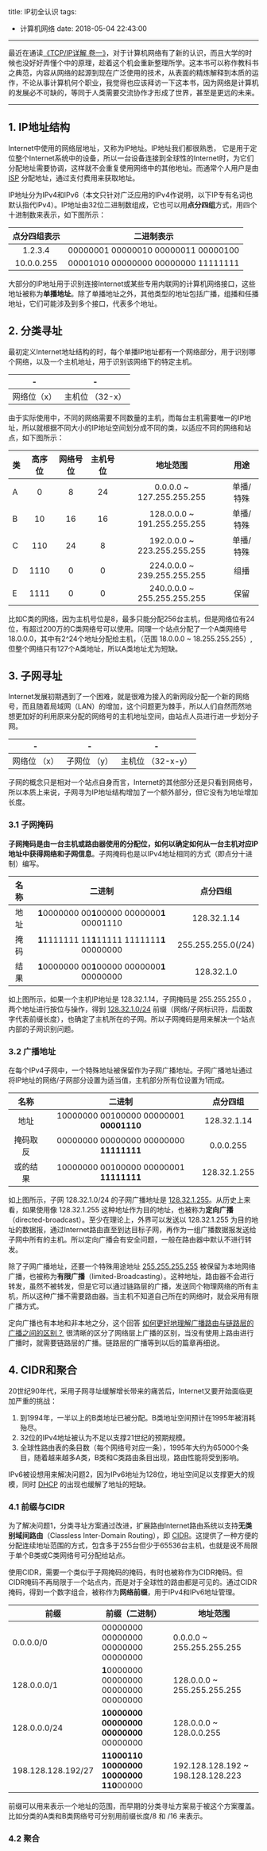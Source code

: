 title: IP初全认识
tags:
  - 计算机网络
date: 2018-05-04 22:43:00
---
最近在通读[《TCP/IP详解 卷一》](https://book.douban.com/subject/1088054/)，对于计算机网络有了新的认识，而且大学的时候也没好好弄懂个中的原理，趁着这个机会重新整理所学。这本书可以称作教科书之典范，内容从网络的起源到现在广泛使用的技术，从表面的精炼解释到本质的运作，不论从事计算机何个职业，我觉得也应该拜访一下这本书，因为网络是计算机的发展必不可缺的，等同于人类需要交流协作才形成了世界，甚至是更远的未来。

<hr/>
<!--more-->

## 1. IP地址结构
Internet中使用的网络层地址，又称为IP地址。IP地址我们都很熟悉， 它是用于定位整个Internet系统中的设备，所以一台设备连接到全球性的Internet时，为它们分配地址需要协调，这样就不会重复使用网络中的其他地址。而通常个人用户是由 [ISP](https://baike.baidu.com/item/ISP/10152#viewPageContent) 分配地址，通过支付费用来获取地址。

IP地址分为IPv4和IPv6（本文只针对广泛应用的IPv4作说明，以下IP专有名词也默认指代IPv4）。IP地址由32位二进制数组成，它也可以用**点分四组**方式，用四个十进制数来表示，如下图所示：

|  点分四组表示 |  二进制表示 |
|:------------:|:------------:|
| 1.2.3.4  | 00000001 00000010 00000011 00000100 |
| 10.0.0.255  | 00001010 00000000 00000000 11111111  |

大部分的IP地址用于识别连接Internet或某些专用内联网的计算机网络接口，这些地址被称为**单播地址**。除了单播地址之外，其他类型的地址包括广播，组播和任播地址，它们可能涉及到多个接口，代表多个地址。
<br/>

## 2. 分类寻址
最初定义Internet地址结构的时，每个单播IP地址都有一个网络部分，用于识别哪个网络，以及一个主机地址，用于识别该网络下的特定主机。

| - | - |
|:------------:|:------------:|
|  网络位（x） | 主机位 （32-x）  |



由于实际使用中，不同的网络需要不同数量的主机，而每台主机需要唯一的IP地址，所以就根据不同大小的IP地址空间划分成不同的类，以适应不同的网络和站点，如下图所示：

|类 | 高序位  | 网络号位  | 主机号位  | 地址范围  | 用途  |
| ------------ |:------------:|:------------:|:------------:|:------------:|:------------:|
| A  | 0  | 8  | 24  | 0.0.0.0 ~ 127.255.255.255  | 单播/特殊  |
| B | 10  | 16  | 16  | 128.0.0.0 ~ 191.255.255.255  | 单播/特殊  |
|  C |  110 | 24  | 8  |  192.0.0.0 ~ 223.255.255.255 |  单播/特殊 |
|  D |  1110 | 0  | 0  | 224.0.0.0 ~ 239.255.255.255  | 组播  |
| E  | 1111  | 0  | 0  | 240.0.0.0 ~ 255.255.255.255  |  保留 |

比如C类的网络，因为主机号位是8，最多只能分配256台主机，但是网络位有24位，有超过200万的C类网络号可以使用。同理一个站点分配了一个A类网络号 18.0.0.0，其中有2^24个地址分配给主机，（范围 18.0.0.0 ~ 18.255.255.255）,但整个网络只有127个A类地址，所以A类地址尤为短缺。
<br/>

## 3. 子网寻址
Internet发展初期遇到了一个困难，就是很难为接入的新网段分配一个新的网络号，而且随着局域网（LAN）的增加，这个问题更为棘手，所以人们自然而然地想更加好的利用原来分配的网络号的主机地址空间，由站点人员进行进一步划分子网。

| - | - |-|
|:------------:|:------------:|:---------------:|
| 网络位 （x） | 子网位 （y） | 主机位 （32-x-y） |


子网的概念只是相对一个站点自身而言，Internet的其他部分还是只看到网络号，所以本质上来说，子网寻为IP地址结构增加了一个额外部分，但它没有为地址增加长度。
<br/>
 
### 3.1 子网掩码
**子网掩码是由一台主机或路由器使用的分配位，如何以确定如何从一台主机对应IP地址中获得网络和子网信息**。子网掩码也是以IPv4地址相同的方式（即点分十进制）编写。

| 名称 | 二进制 | 点分四组 |
|:------------:|:------------:|:------------:|
| 地址 | **1**0000000 00**1**00000 0000000**1** 00001110 | 128.32.1.14 |
| 掩码 | **1**1111111 11**1**11111 1111111**1** 00000000 | 255.255.255.0(/24) |
| 结果 | **1**0000000 00**1**00000 0000000**1** 00000000 | 128.32.1.0 |

如上图所示，如果一个主机IP地址是 128.32.1.14，子网掩码是 255.255.255.0 ，两个地址进行按位与操作，得到 <u>128.32.1.0/24</u> 前缀（网络/子网标识符，后面数字代表前缀长度），也确定了主机所在的子网。所以子网掩码是用来解决一个站点内部的子网识别问题。
<br/>

### 3.2 广播地址
在每个IPv4子网中，一个特殊地址被保留作为子网广播地址。子网广播地址通过将IP地址的网络/子网部分设置为适当值，主机部分所有位设置为1而成。

| 名称 | 二进制 | 点分四组 |
|:------------:|:------------:|:------------:|
| 地址 | 10000000 00100000 00000001 **00001110** | 128.32.1.14 |
| 掩码取反 | 00000000 00000000  00000000 **11111111** | 0.0.0.255 |
| 或的结果 | 10000000 00100000 00000001 **11111111** | 128.32.1.255 |

如上图所示，子网 128.32.1.0/24 的子网广播地址是 <u>128.32.1.255</u>。从历史上来看，如果使用像 128.32.1.255 这种地址作为目的地址，也被称为**定向广播**（directed-broadcast）。至少在理论上，外界可以发送以 128.32.1.255 为目的地址的数据报，通过Internet路由直至到达目标子网，再作为一组广播数据报发送给子网中所有的主机。所以定向广播会有安全问题，一般在路由器中默认不进行转发。


除了子网广播地址，还要一个特殊用途地址 <u>255.255.255.255</u> 被保留为本地网络广播，也被称为**有限广播**（limited-Broadcasting）。这种地址，路由器不会进行转发，虽然不被转发，但是它可以通过链路层的广播，发送同个物理网络的所有主机，所以这种广播不需要路由器。当主机不知道自己所在的网络时，就会采用有限广播方式。

定向广播也有本地和非本地之分，这个回答 [如何更好地理解广播路由与链路层的广播之间的区别？](https://www.zhihu.com/question/20643350?sort=created) 很清晰的区分了网络层上广播的区别，当没有使用上路由进行广播时，就需要链路层的广播。链路层的广播等到以后的篇章再细说。
<br/>

## 4. CIDR和聚合
20世纪90年代，采用子网寻址缓解增长带来的痛苦后，Internet又要开始面临更加严重的挑战：
1. 到1994年，一半以上的B类地址已被分配。B类地址空间预计在1995年被消耗殆尽。
2. 32位的IPv4地址被认为不足以支撑21世纪的预期规模。
3. 全球性路由表的条目数（每个网络号对应一条），1995年大约为65000个条目，随着越来越多A类，B类和C类路由条目出现，路由性能将受到影响。

IPv6被设想用来解决问题2，因为IPv6地址为128位，地址空间足以支撑更大的规模，同时  [DHCP](https://baike.baidu.com/item/DHCP/218195?fr=aladdin&fromid=11165431&fromtitle=%EF%BC%A4%EF%BC%A8%EF%BC%A3%EF%BC%B0) 的出现也缓解了地址的短缺。
<br/>

### 4.1 前缀与CIDR
为了解决问题1，分类寻址方案通过改进，扩展路由Internet路由系统以支持**无类别域间路由**（Classless Inter-Domain Routing），即  [CIDR](https://baike.baidu.com/item/%E6%97%A0%E7%B1%BB%E5%9F%9F%E9%97%B4%E8%B7%AF%E7%94%B1/240168?fr=aladdin&fromid=3695195&fromtitle=CIDR)。这提供了一种方便的分配连续地址范围的方式，包含多于255台但少于65536台主机，也就是说不局限于单个B类或C类网络号可分配给站点。

使用CIDR，需要一个类似于子网掩码的掩码，有时也被称作为CIDR掩码。但CIDR掩码不再局限于一个站点内，而是对于全球性的路由都是可见的。通过CIDR掩码，得到一个数字组合，被称作为**网络前缀**，用于IPv4和IPv6地址管理。

前缀 | 前缀（二进制）| 地址范围
---|---|----
0.0.0.0/0 | 00000000 00000000 00000000 00000000 | 0.0.0.0 ~ 255.255.255.255
128.0.0.0/1 | **1**0000000 00000000 00000000 00000000 | 128.0.0.0 ~ 255.255.255.255
128.0.0.0/24 | **10000000 00000000 00000000** 00000000 | 128.0.0.0 ~ 128.0.0.255
198.128.128.192/27 | **11000110 10000000 10000000 110**00000| 192.128.128.192 ~ 198.128.128.223

前缀可以用来表示一个地址的范围，而早期的分类寻址方案易于被这个方案覆盖。比如分类的A类和B类网络号可分别用前缀长度/8 和 /16 来表示。
<br/>

### 4.2 聚合
